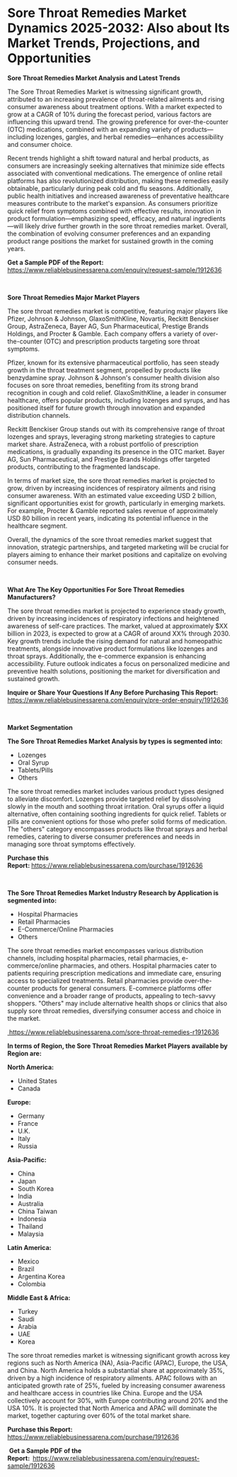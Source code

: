 <p><h1>Sore Throat Remedies Market Dynamics 2025-2032: Also about Its Market Trends, Projections, and Opportunities</h1></p><p><strong>Sore Throat Remedies Market Analysis and Latest Trends</strong></p>
<p><p>The Sore Throat Remedies Market is witnessing significant growth, attributed to an increasing prevalence of throat-related ailments and rising consumer awareness about treatment options. With a market expected to grow at a CAGR of 10% during the forecast period, various factors are influencing this upward trend. The growing preference for over-the-counter (OTC) medications, combined with an expanding variety of products—including lozenges, gargles, and herbal remedies—enhances accessibility and consumer choice.</p><p>Recent trends highlight a shift toward natural and herbal products, as consumers are increasingly seeking alternatives that minimize side effects associated with conventional medications. The emergence of online retail platforms has also revolutionized distribution, making these remedies easily obtainable, particularly during peak cold and flu seasons. Additionally, public health initiatives and increased awareness of preventative healthcare measures contribute to the market's expansion. As consumers prioritize quick relief from symptoms combined with effective results, innovation in product formulation—emphasizing speed, efficacy, and natural ingredients—will likely drive further growth in the sore throat remedies market. Overall, the combination of evolving consumer preferences and an expanding product range positions the market for sustained growth in the coming years.</p></p>
<p><strong>Get a Sample PDF of the Report:&nbsp;</strong> <a href="https://www.reliablebusinessarena.com/enquiry/request-sample/1912636?utm_campaign=2177&utm_medium=2&utm_source=Github&utm_content=ia&utm_term=19042025&utm_id=sore-throat-remedies">https://www.reliablebusinessarena.com/enquiry/request-sample/1912636</a></p>
<p>&nbsp;</p>
<p><strong>Sore Throat Remedies Major Market Players</strong></p>
<p><p>The sore throat remedies market is competitive, featuring major players like Pfizer, Johnson & Johnson, GlaxoSmithKline, Novartis, Reckitt Benckiser Group, AstraZeneca, Bayer AG, Sun Pharmaceutical, Prestige Brands Holdings, and Procter & Gamble. Each company offers a variety of over-the-counter (OTC) and prescription products targeting sore throat symptoms.</p><p>Pfizer, known for its extensive pharmaceutical portfolio, has seen steady growth in the throat treatment segment, propelled by products like benzydamine spray. Johnson & Johnson's consumer health division also focuses on sore throat remedies, benefiting from its strong brand recognition in cough and cold relief. GlaxoSmithKline, a leader in consumer healthcare, offers popular products, including lozenges and syrups, and has positioned itself for future growth through innovation and expanded distribution channels.</p><p>Reckitt Benckiser Group stands out with its comprehensive range of throat lozenges and sprays, leveraging strong marketing strategies to capture market share. AstraZeneca, with a robust portfolio of prescription medications, is gradually expanding its presence in the OTC market. Bayer AG, Sun Pharmaceutical, and Prestige Brands Holdings offer targeted products, contributing to the fragmented landscape.</p><p>In terms of market size, the sore throat remedies market is projected to grow, driven by increasing incidences of respiratory ailments and rising consumer awareness. With an estimated value exceeding USD 2 billion, significant opportunities exist for growth, particularly in emerging markets. For example, Procter & Gamble reported sales revenue of approximately USD 80 billion in recent years, indicating its potential influence in the healthcare segment.</p><p>Overall, the dynamics of the sore throat remedies market suggest that innovation, strategic partnerships, and targeted marketing will be crucial for players aiming to enhance their market positions and capitalize on evolving consumer needs.</p></p>
<p>&nbsp;</p>
<p><strong>What Are The Key Opportunities For Sore Throat Remedies Manufacturers?</strong></p>
<p><p>The sore throat remedies market is projected to experience steady growth, driven by increasing incidences of respiratory infections and heightened awareness of self-care practices. The market, valued at approximately $XX billion in 2023, is expected to grow at a CAGR of around XX% through 2030. Key growth trends include the rising demand for natural and homeopathic treatments, alongside innovative product formulations like lozenges and throat sprays. Additionally, the e-commerce expansion is enhancing accessibility. Future outlook indicates a focus on personalized medicine and preventive health solutions, positioning the market for diversification and sustained growth.</p></p>
<p><strong>Inquire or Share Your Questions If Any Before Purchasing This Report:</strong> <a href="https://www.reliablebusinessarena.com/enquiry/pre-order-enquiry/1912636?utm_campaign=2177&utm_medium=2&utm_source=Github&utm_content=ia&utm_term=19042025&utm_id=sore-throat-remedies">https://www.reliablebusinessarena.com/enquiry/pre-order-enquiry/1912636</a></p>
<p>&nbsp;</p>
<p><strong>Market Segmentation</strong></p>
<p><strong>The Sore Throat Remedies Market Analysis by types is segmented into:</strong></p>
<p><ul><li>Lozenges</li><li>Oral Syrup</li><li>Tablets/Pills</li><li>Others</li></ul></p>
<p><p>The sore throat remedies market includes various product types designed to alleviate discomfort. Lozenges provide targeted relief by dissolving slowly in the mouth and soothing throat irritation. Oral syrups offer a liquid alternative, often containing soothing ingredients for quick relief. Tablets or pills are convenient options for those who prefer solid forms of medication. The "others" category encompasses products like throat sprays and herbal remedies, catering to diverse consumer preferences and needs in managing sore throat symptoms effectively.</p></p>
<p><strong>Purchase this Report:&nbsp;</strong><a href="https://www.reliablebusinessarena.com/purchase/1912636?utm_campaign=2177&utm_medium=2&utm_source=Github&utm_content=ia&utm_term=19042025&utm_id=sore-throat-remedies">https://www.reliablebusinessarena.com/purchase/1912636</a></p>
<p>&nbsp;</p>
<p><strong>The Sore Throat Remedies Market Industry Research by Application is segmented into:</strong></p>
<p><ul><li>Hospital Pharmacies</li><li>Retail Pharmacies</li><li>E-Commerce/Online Pharmacies</li><li>Others</li></ul></p>
<p><p>The sore throat remedies market encompasses various distribution channels, including hospital pharmacies, retail pharmacies, e-commerce/online pharmacies, and others. Hospital pharmacies cater to patients requiring prescription medications and immediate care, ensuring access to specialized treatments. Retail pharmacies provide over-the-counter products for general consumers. E-commerce platforms offer convenience and a broader range of products, appealing to tech-savvy shoppers. "Others" may include alternative health shops or clinics that also supply sore throat remedies, diversifying consumer access and choice in the market.</p></p>
<p><a href="https://www.reliablebusinessarena.com/sore-throat-remedies-r1912636?utm_campaign=2177&utm_medium=2&utm_source=Github&utm_content=ia&utm_term=19042025&utm_id=sore-throat-remedies">&nbsp;https://www.reliablebusinessarena.com/sore-throat-remedies-r1912636</a></p>
<p><strong>In terms of Region, the Sore Throat Remedies Market Players available by Region are:</strong></p>
<p>
    <p> <strong> North America: </strong>
        <ul>
            <li>United States</li>
            <li>Canada</li>
        </ul>
        </p> 
    <p> <strong> Europe: </strong>
        <ul>
            <li>Germany</li>
            <li>France</li>
            <li>U.K.</li>
            <li>Italy</li>
            <li>Russia</li>
        </ul>
        </p> 
    <p> <strong> Asia-Pacific: </strong>
        <ul>
            <li>China</li>
            <li>Japan</li>
            <li>South Korea</li>
            <li>India</li>
            <li>Australia</li>
            <li>China Taiwan</li>
            <li>Indonesia</li>
            <li>Thailand</li>
            <li>Malaysia</li>
        </ul>
        </p> 
    <p> <strong> Latin America: </strong>
        <ul>
            <li>Mexico</li>
            <li>Brazil</li>
            <li>Argentina Korea</li>
            <li>Colombia</li>
        </ul>
        </p> 
    <p> <strong> Middle East & Africa: </strong>
        <ul>
            <li>Turkey</li>
            <li>Saudi</li>
            <li>Arabia</li>
            <li>UAE</li>
            <li>Korea</li>
        </ul>
    </p>
    </p>
<p><p>The sore throat remedies market is witnessing significant growth across key regions such as North America (NA), Asia-Pacific (APAC), Europe, the USA, and China. North America holds a substantial share at approximately 35%, driven by a high incidence of respiratory ailments. APAC follows with an anticipated growth rate of 25%, fueled by increasing consumer awareness and healthcare access in countries like China. Europe and the USA collectively account for 30%, with Europe contributing around 20% and the USA 10%. It is projected that North America and APAC will dominate the market, together capturing over 60% of the total market share.</p></p>
<p><strong>Purchase this Report: </strong><a href="https://www.reliablebusinessarena.com/purchase/1912636?utm_campaign=2177&utm_medium=2&utm_source=Github&utm_content=ia&utm_term=19042025&utm_id=sore-throat-remedies">https://www.reliablebusinessarena.com/purchase/1912636</a></p>
<p>&nbsp;<strong>Get a Sample PDF of the Report:&nbsp;&nbsp;</strong><a href="https://www.reliablebusinessarena.com/enquiry/request-sample/1912636?utm_campaign=2177&utm_medium=2&utm_source=Github&utm_content=ia&utm_term=19042025&utm_id=sore-throat-remedies">https://www.reliablebusinessarena.com/enquiry/request-sample/1912636</a></p>
<p><strong></strong></p>
<p><p></p><p></p><p></p></p>